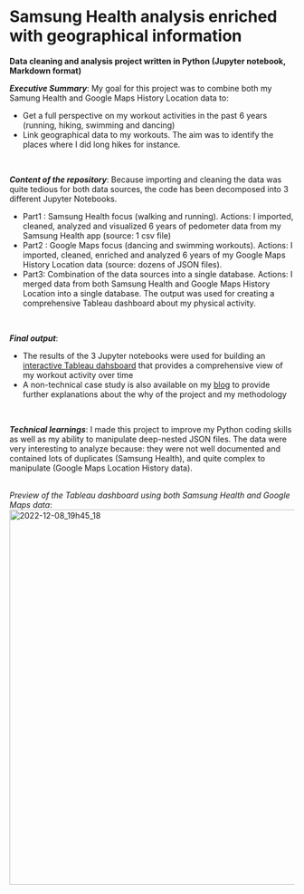 # Samsung Health analysis enriched with geographical information
<b>Data cleaning and analysis project written in Python (Jupyter notebook, Markdown format)</b>

_**Executive Summary**_: My goal for this project was to combine both my Samung Health and Google Maps History Location data to:
* Get a full perspective on my workout activities in the past 6 years (running, hiking, swimming and dancing)
* Link geographical data to my workouts. The aim was to identify the places where I did long hikes for instance.
<br>

_**Content of the repository**_:
Because importing and cleaning the data was quite tedious for both data sources, the code has been decomposed into 3 different Jupyter Notebooks.
* Part1 : Samsung Health focus (walking and running). Actions: I imported, cleaned, analyzed and visualized 6 years of pedometer data from my Samsung Health app (source: 1 csv file)
* Part2 : Google Maps focus (dancing and swimming workouts). Actions: I imported, cleaned, enriched and analyzed 6 years of my Google Maps History Location data (source: dozens of JSON files).
* Part3: Combination of the data sources into a single database. Actions: I merged data from both Samsung Health and Google Maps History Location into a single database. The output was used for creating a comprehensive Tableau dashboard about my physical activity.
<br>

_**Final output**_: 
* The results of the 3 Jupyter notebooks were used for building an [interactive Tableau dahsboard](https://public.tableau.com/app/profile/margot.marchais.maurice/viz/SamsungHealthRevamp/SamsungHealthRevamp) that provides a comprehensive view of my workout activity over time
* A non-technical case study is also available on my [blog](https://margot-marchais-maurice.webflow.io/work/samsung-health-google-maps) to provide further explanations about the why of the project and my methodology
<br>

_**Technical learnings**_: I made this project to improve my Python coding skills as well as my ability to manipulate deep-nested JSON files. The data were very interesting to analyze because: they were not well documented and contained lots of duplicates (Samsung Health), and quite complex to manipulate (Google Maps Location History data). 
<br><br>

_Preview of the Tableau dashboard using both Samsung Health and Google Maps data_: 
<img width="662" alt="2022-12-08_19h45_18" src="https://user-images.githubusercontent.com/116331323/210272928-71451519-b558-4283-8c0c-0229788760dd.png">

